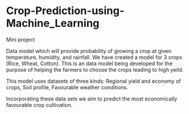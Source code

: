 # Crop-Prediction-using-Machine_Learning

Mini project

Data model which will provide probability of growing a crop at given temperature, humidity, and rainfall. We have created a model for 3 crops (Rice, Wheat, Cotton). This is an data model being developed for the purpose of helping the farmers to choose the crops leading to high yeild.

This model uses datasets of three kinds: Regional yield and economy of crops, Soil profile, Favourable weather conditions.

Incorporating these data sets we aim to predict the most economically favourable crop cultivation.
